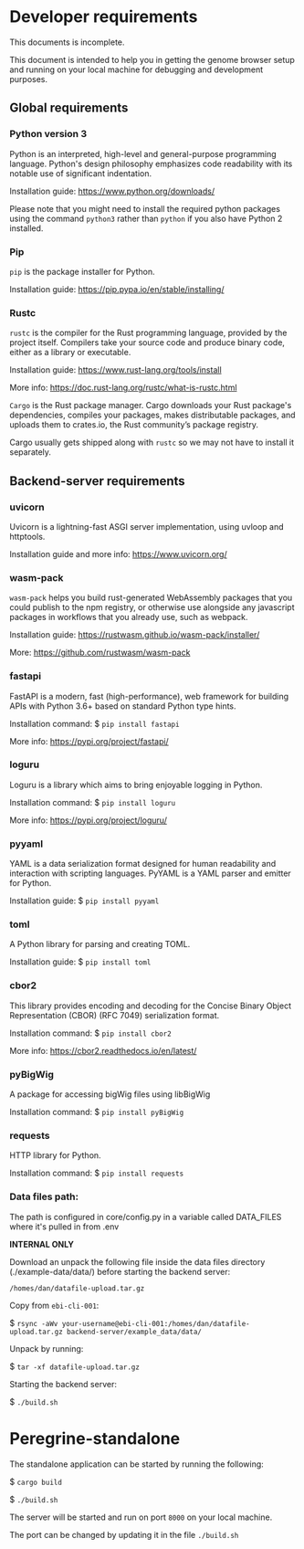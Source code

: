 
# Developer requirements

This documents is incomplete.  

This document is intended to help you in getting the genome browser setup and running on your local machine for debugging and development purposes.

## Global requirements

### Python version 3

Python is an interpreted, high-level and general-purpose programming language. Python's design philosophy emphasizes code readability with its notable use of significant indentation.

Installation guide: https://www.python.org/downloads/

Please note that you might need to install the required python packages using the command `python3` rather than `python` if you also have Python 2 installed.

### Pip

`pip` is the package installer for Python. 

Installation guide: https://pip.pypa.io/en/stable/installing/

### Rustc

`rustc` is the compiler for the Rust programming language, provided by the project itself. Compilers take your source code and produce binary code, either as a library or executable.

Installation guide: https://www.rust-lang.org/tools/install

More info: https://doc.rust-lang.org/rustc/what-is-rustc.html

`Cargo` is the Rust package manager. Cargo downloads your Rust package's dependencies, compiles your packages, makes distributable packages, and uploads them to crates.io, the Rust community’s package registry.

Cargo usually gets shipped along with `rustc` so we may not have to install it separately.


## Backend-server requirements

### uvicorn

Uvicorn is a lightning-fast ASGI server implementation, using uvloop and httptools.

Installation guide and more info: https://www.uvicorn.org/

  

### wasm-pack

`wasm-pack` helps you build rust-generated WebAssembly packages that you could publish to the npm registry, or otherwise use alongside any javascript packages in workflows that you already use, such as webpack.

Installation guide: https://rustwasm.github.io/wasm-pack/installer/

More: https://github.com/rustwasm/wasm-pack

### fastapi

FastAPI is a modern, fast (high-performance), web framework for building APIs with Python 3.6+ based on standard Python type hints.

Installation command: $ `pip install fastapi` 

More info: https://pypi.org/project/fastapi/
  

### loguru

Loguru is a library which aims to bring enjoyable logging in Python.

Installation command: $ `pip install loguru`

More info: https://pypi.org/project/loguru/
  

### pyyaml

YAML is a data serialization format designed for human readability and interaction with scripting languages. PyYAML is a YAML parser and emitter for Python.

Installation guide: $ `pip install pyyaml`

  

### toml

A Python library for parsing and creating TOML.

Installation guide: $ `pip install toml`

### cbor2

This library provides encoding and decoding for the Concise Binary Object Representation (CBOR) (RFC 7049) serialization format.

Installation command: $ `pip install cbor2`

More info: https://cbor2.readthedocs.io/en/latest/


### pyBigWig

A package for accessing bigWig files using libBigWig

Installation command: $ `pip install pyBigWig`

### requests

HTTP library for Python.

Installation command: $ `pip install requests`
  

### Data files path:

The path is configured in core/config.py in a variable called DATA_FILES where it's pulled in from .env
  

**INTERNAL ONLY**

Download an unpack the following file inside the data files directory (./example-data/data/) before starting the backend server:

`/homes/dan/datafile-upload.tar.gz`

Copy from `ebi-cli-001`:

$ `rsync -aWv your-username@ebi-cli-001:/homes/dan/datafile-upload.tar.gz backend-server/example_data/data/`

Unpack by running:

$ `tar -xf datafile-upload.tar.gz`

Starting the backend server:

$ `./build.sh`

  
# Peregrine-standalone

The standalone application can be started by running the following:

$ `cargo build`

$ `./build.sh`

The server will be started and run on port `8000` on your local machine.

The port can be changed by updating it in the file `./build.sh`